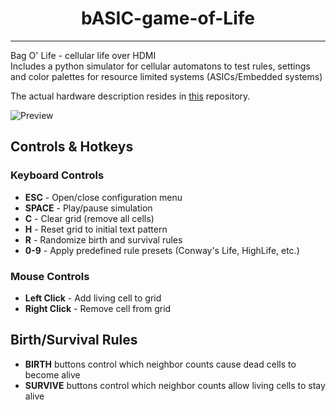 <h1 align="center">bASIC-game-of-Life</h1>

---
Bag O' Life - cellular life over HDMI  
Includes a python simulator for cellular automatons to test rules, settings and color palettes for resource limited systems (ASICs/Embedded systems)

The actual hardware description resides in [this](https://github.com/heliosfa/heichips25-template/tree/main) repository.  

![Preview](demo/images/preview.png)

## Controls & Hotkeys

### Keyboard Controls
- **ESC** - Open/close configuration menu
- **SPACE** - Play/pause simulation
- **C** - Clear grid (remove all cells)
- **H** - Reset grid to initial text pattern
- **R** - Randomize birth and survival rules
- **0-9** - Apply predefined rule presets (Conway's Life, HighLife, etc.)

### Mouse Controls
- **Left Click** - Add living cell to grid
- **Right Click** - Remove cell from grid

## Birth/Survival Rules

- **BIRTH** buttons control which neighbor counts cause dead cells to become alive
- **SURVIVE** buttons control which neighbor counts allow living cells to stay alive

